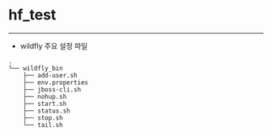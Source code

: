 # hf\_test

* * *

- wildfly 주요 설정 파일

```
.
└── wildfly_bin
    ├── add-user.sh
    ├── env.properties
    ├── jboss-cli.sh
    ├── nohup.sh
    ├── start.sh
    ├── status.sh
    ├── stop.sh
    └── tail.sh

```
